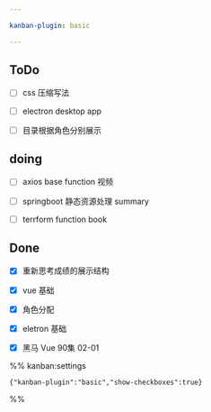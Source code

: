 ```yaml
---

kanban-plugin: basic

---
```


## ToDo

- [ ] css 压缩写法
- [ ] electron desktop app
- [ ] 目录根据角色分别展示


## doing

- [ ] axios base function 视频
- [ ] springboot 静态资源处理 summary
- [ ] terrform function book


## Done

- [x] 重新思考成绩的展示结构
- [x] vue 基础
- [x] 角色分配
- [x] eletron 基础
- [x] 黑马 Vue 90集   02-01




%% kanban:settings
```
{"kanban-plugin":"basic","show-checkboxes":true}
```
%%